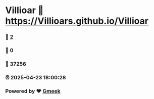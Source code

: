 # Villioar :link: https://Villioars.github.io/Villioar 
### :page_facing_up: [2](https://Villioars.github.io/Villioar/tag.html) 
### :speech_balloon: 0 
### :hibiscus: 37256 
### :alarm_clock: 2025-04-23 18:00:28 
### Powered by :heart: [Gmeek](https://github.com/Meekdai/Gmeek)
